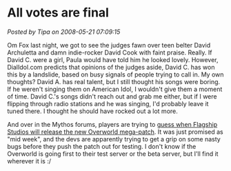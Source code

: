 # All votes are final

*Posted by Tipa on 2008-05-21 07:09:15*

Om Fox last night, we got to see the judges fawn over teen belter David Archuletta and damn indie-rocker David Cook with faint praise. Really. If David C. were a girl, Paula would have told him he looked lovely. However, DialIdol.com predicts that opinions of the judges aside, David C. has won this by a landslide, based on busy signals of people trying to call in. My own thoughts? David A. has real talent, but I still thought his songs were boring. If he weren't singing them on American Idol, I wouldn't give them a moment of time. David C.'s songs didn't reach out and grab me either, but if I were flipping through radio stations and he was singing, I'd probably leave it tuned there. I thought he should have rocked out a lot more.

And over in the Mythos forums, players are trying to [guess when Flagship Studios will release the new Overworld mega-patch](http://forums.mythos.com/showthread.php?t=18988). It was just promised as "mid week", and the devs are apparently trying to get a grip on some nasty bugs before they push the patch out for testing. I don't know if the Overworld is going first to their test server or the beta server, but I'll find it wherever it is :/
